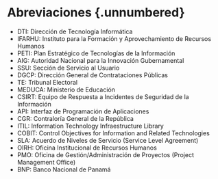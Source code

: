# Abreviaciones {.unnumbered}

- DTI: Dirección de Tecnología Informática
- IFARHU: Instituto para la Formación y Aprovechamiento de Recursos Humanos
- PETI: Plan Estratégico de Tecnologías de la Información
- AIG: Autoridad Nacional para la Innovación Gubernamental
- SSU: Sección de Servicio al Usuario
- DGCP: Dirección General de Contrataciones Públicas
- TE: Tribunal Electoral
- MEDUCA: Ministerio de Educación
- CSIRT: Equipo de Respuesta a Incidentes de Seguridad de la Información
- API: Interfaz de Programación de Aplicaciones
- CGR: Contraloría General de la República
- ITIL: Information Technology Infraestructure Library
- COBIT: Control Objectives for Information and Related Technologies
- SLA: Acuerdo de Niveles de Servicio (Service Level Agreement)
- OIRH: Oficina Institucional de Recursos Humanos
- PMO: Oficina de Gestión/Administración de Proyectos (Project Management Office)
- BNP: Banco Nacional de Panamá
